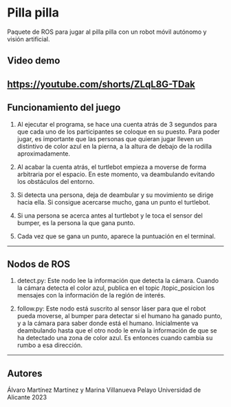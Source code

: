 # Pilla pilla
Paquete de ROS para jugar al pilla pilla con un robot móvil autónomo y visión artificial. 

## Video demo
https://youtube.com/shorts/ZLqL8G-TDak
-----------------------------------------------------------------------------------------------------------------------------------------------------------
  
## Funcionamiento del juego
1. Al ejecutar el programa, se hace una cuenta atrás de 3 segundos para que cada uno de los participantes se coloque en su puesto. Para poder jugar, es importante que las personas que quieran jugar lleven un distintivo de color azul en la pierna, a la altura de debajo de la rodilla aproximadamente.

2. Al acabar la cuenta atrás, el turtlebot empieza a moverse de forma arbitraria por el espacio. En este momento, va deambulando evitando los obstáculos del entorno.

3. Si detecta una persona, deja de deambular y su movimiento se dirige hacia ella. Si consigue acercarse mucho, gana un punto el turtlebot.

4. Si una persona se acerca antes al turtlebot y le toca el sensor del bumper, es la persona la que gana punto.

5. Cada vez que se gana un punto, aparece la puntuación en el terminal.
-----------------------------------------------------------------------------------------------------------------------------------------------------------
  
## Nodos de ROS
1. detect.py: Este nodo lee la información que detecta la cámara. Cuando la cámara detecta el color azul, publica en el topic /topic_posicion los mensajes con la información de la región de interés.
	
2. follow.py: Este nodo está suscrito al sensor láser para que el robot pueda moverse, al bumper para detectar si el humano ha ganado punto, y a la cámara para saber donde está el humano. Inicialmente va deambulando hasta que el otro nodo le envía la información de que se ha detectado una zona de color azul. Es entonces cuando cambia su rumbo a esa dirección.
-----------------------------------------------------------------------------------------------------------------------------------------------------------
  
## Autores
Álvaro Martínez Martínez y Marina Villanueva Pelayo
Universidad de Alicante 2023
